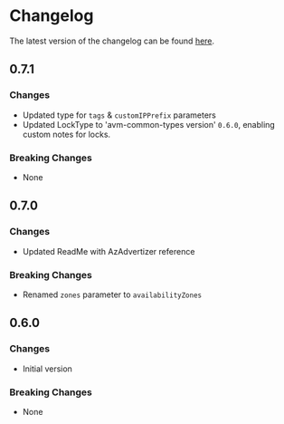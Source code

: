 # Changelog

The latest version of the changelog can be found [here](https://github.com/Azure/bicep-registry-modules/blob/main/avm/res/network/public-ip-prefix/CHANGELOG.md).

## 0.7.1

### Changes

- Updated type for `tags` & `customIPPrefix` parameters
- Updated LockType to 'avm-common-types version' `0.6.0`, enabling custom notes for locks.

### Breaking Changes

- None

## 0.7.0

### Changes

- Updated ReadMe with AzAdvertizer reference

### Breaking Changes

- Renamed `zones` parameter to `availabilityZones`

## 0.6.0

### Changes

- Initial version

### Breaking Changes

- None
